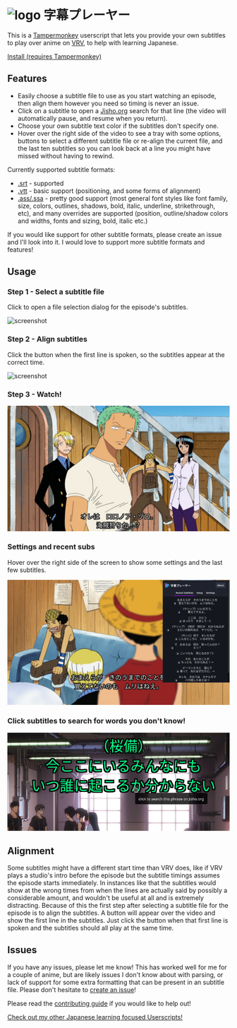 # <img src="https://raw.githubusercontent.com/sheodox/jimaku-player/master/static/logo.svg?sanitize=true" width="160" height="160" alt="logo"> 字幕プレーヤー

This is a [Tampermonkey](https://www.tampermonkey.net/) userscript that lets you provide your own subtitles to play over anime on
 [VRV](https://vrv.co/), to help with learning Japanese.

[Install (requires Tampermonkey)](https://github.com/sheodox/jimaku-player/raw/master/dist/jimaku-player.user.js)

## Features

* Easily choose a subtitle file to use as you start watching an episode, then align them however
 you need so timing is never an issue.
* Click on a subtitle to open a [Jisho.org](https://jisho.org) search for that line (the video
 will automatically pause, and resume when you return).
* Choose your own subtitle text color if the subtitles don't specify one.
* Hover over the right side of the video to see a tray with some options, buttons to select a
 different subtitle file or re-align the current file, and the last ten subtitles so you
 can look back at a line you might have missed without having to rewind.

Currently supported subtitle formats:
* [.srt](https://en.wikipedia.org/wiki/SubRip) - supported
* [.vtt](https://developer.mozilla.org/en-US/docs/Web/API/WebVTT_API) - basic support
 (positioning, and some forms of alignment)
* [.ass/.ssa](https://en.wikipedia.org/wiki/SubStation_Alpha) - pretty good support (most general
 font styles like font family, size, colors, outlines, shadows, bold, italic, underline, strikethrough,
 etc), and many overrides are supported (position, outline/shadow colors and widths, fonts and
  sizing, bold, italic etc.)

If you would like support for other subtitle formats, please create an issue and I'll look into
 it. I would love to support more subtitle formats and features!

## Usage

### Step 1 - Select a subtitle file

Click to open a file selection dialog for the episode's subtitles.

![screenshot](https://raw.githubusercontent.com/sheodox/jimaku-player/master/images/select-srt.png)

### Step 2 - Align subtitles

Click the button when the first line is spoken, so the subtitles appear at the correct time.

![screenshot](https://raw.githubusercontent.com/sheodox/jimaku-player/master/images/align-subs.png)

### Step 3 - Watch!

![screenshot](https://raw.githubusercontent.com/sheodox/jimaku-player/master/images/subtitles.png)

### Settings and recent subs

Hover over the right side of the screen to show some settings and the last few subtitles.

![screenshot](https://raw.githubusercontent.com/sheodox/jimaku-player/master/images/tray.png)

### Click subtitles to search for words you don't know!

![screenshot](https://raw.githubusercontent.com/sheodox/jimaku-player/master/images/click-to-search.png)


## Alignment

Some subtitles might have a different start time than VRV does, like if VRV plays a studio's
 intro before the episode but the subtitle timings assumes the episode starts immediately. In
 instances like that the subtitles would show at the wrong times from when the lines are actually said by
 possibly a considerable amount, and wouldn't be useful at all and is extremely distracting.
 Because of this the first step after selecting a subtitle file for the episode is to align the
 subtitles. A button will appear over the video and show the first line in the subtitles. 
 Just click the button when that first line is spoken and the subtitles should all play at the
 same time.


## Issues

If you have any issues, please let me know! This has worked well for me for a couple of anime,
but are likely issues I don't know about with parsing, or lack of support for some extra
 formatting that can be present in an subtitle file. Please don't hesitate to 
 [create an issue](https://github.com/sheodox/jimaku-player/issues/new)!
 
Please read the [contributing guide](https://github.com/sheodox/jimaku-player/blob/master/CONTRIBUTING.md) if you would like to help out!

[Check out my other Japanese learning focused Userscripts!](https://github.com/sheodox/japanese-userscripts#vrv-srt-playeruserjs)
